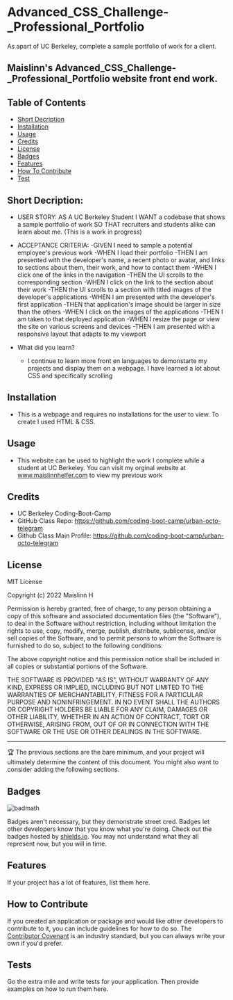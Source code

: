 # Advanced_CSS_Challenge-_Professional_Portfolio
As apart of UC Berkeley, complete a sample portfolio of work for a client. 

## Maislinn's Advanced_CSS_Challenge-_Professional_Portfolio website front end work.

## Table of Contents
- [Short Decription](#short-decription)
- [Installation](#installation)
- [Usage](#usage)
- [Credits](#credits)
- [License](#license)
- [Badges](#badges)
- [Features](#features)
- [How To Contribute](#how-to-contribute)
- [Test](#tests)

## Short Decription: 
- USER STORY: AS A UC Berkeley Student I WANT a codebase that shows a sample portfolio of work SO THAT recruiters and students alike can learn about me. (This is a work in progress)

- ACCEPTANCE CRITERIA: 
-GIVEN I need to sample a potential employee's previous work
-WHEN I load their portfolio
-THEN I am presented with the developer's name, a recent photo or avatar, and links to sections about them, their work, and how to contact them
-WHEN I click one of the links in the navigation
-THEN the UI scrolls to the corresponding section
-WHEN I click on the link to the section about their work
-THEN the UI scrolls to a section with titled images of the developer's applications
-WHEN I am presented with the developer's first application
-THEN that application's image should be larger in size than the others
-WHEN I click on the images of the applications
-THEN I am taken to that deployed application
-WHEN I resize the page or view the site on various screens and devices
-THEN I am presented with a responsive layout that adapts to my viewport

- What did you learn?
   - I continue to learn more front en languages to demonstarte my projects and display them on a webpage. I have learned a lot about CSS and specifically scrolling

## Installation

- This is a webpage and requires no installations for the user to view. To create I used HTML & CSS. 

## Usage

- This website can be used to highlight the work I complete while a student at UC Berkeley. You can visit my orginal website at www.maislinnhelfer.com to view my previous work 

## Credits

- UC Berkeley Coding-Boot-Camp 
- GitHub Class Repo: https://github.com/coding-boot-camp/urban-octo-telegram
- Github Class Main Profile: https://github.com/coding-boot-camp/urban-octo-telegram

## License

MIT License

Copyright (c) 2022 Maislinn H

Permission is hereby granted, free of charge, to any person obtaining a copy
of this software and associated documentation files (the "Software"), to deal
in the Software without restriction, including without limitation the rights
to use, copy, modify, merge, publish, distribute, sublicense, and/or sell
copies of the Software, and to permit persons to whom the Software is
furnished to do so, subject to the following conditions:

The above copyright notice and this permission notice shall be included in all
copies or substantial portions of the Software.

THE SOFTWARE IS PROVIDED "AS IS", WITHOUT WARRANTY OF ANY KIND, EXPRESS OR
IMPLIED, INCLUDING BUT NOT LIMITED TO THE WARRANTIES OF MERCHANTABILITY,
FITNESS FOR A PARTICULAR PURPOSE AND NONINFRINGEMENT. IN NO EVENT SHALL THE
AUTHORS OR COPYRIGHT HOLDERS BE LIABLE FOR ANY CLAIM, DAMAGES OR OTHER
LIABILITY, WHETHER IN AN ACTION OF CONTRACT, TORT OR OTHERWISE, ARISING FROM,
OUT OF OR IN CONNECTION WITH THE SOFTWARE OR THE USE OR OTHER DEALINGS IN THE
SOFTWARE.

---

🏆 The previous sections are the bare minimum, and your project will ultimately determine the content of this document. You might also want to consider adding the following sections.

## Badges

![badmath](https://img.shields.io/github/languages/top/nielsenjared/badmath)

Badges aren't necessary, but they demonstrate street cred. Badges let other developers know that you know what you're doing. Check out the badges hosted by [shields.io](https://shields.io/). You may not understand what they all represent now, but you will in time.

## Features

If your project has a lot of features, list them here.

## How to Contribute

If you created an application or package and would like other developers to contribute to it, you can include guidelines for how to do so. The [Contributor Covenant](https://www.contributor-covenant.org/) is an industry standard, but you can always write your own if you'd prefer.

## Tests

Go the extra mile and write tests for your application. Then provide examples on how to run them here.